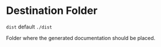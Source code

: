 # Destination Folder

`dist` default `./dist`

Folder where the generated documentation should be placed.

